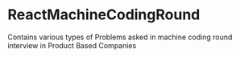 # ReactMachineCodingRound
Contains various types of Problems asked in machine coding round interview in Product Based Companies
